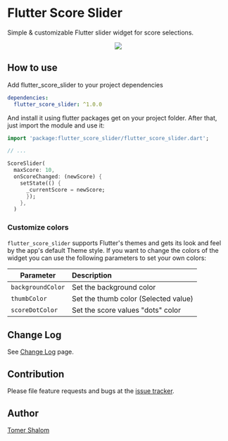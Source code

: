 # Flutter Score Slider
Simple & customizable Flutter slider widget for score selections.

<p align="center">
  <img src="https://raw.githubusercontent.com/Applitom/flutter_score_slider/master/screenshots/flutter_score_slider.png">
</p>

## How to use

Add flutter_score_slider to your project dependencies
```yaml
dependencies:
  flutter_score_slider: ^1.0.0
```

And install it using flutter packages get on your project folder. After that, just import the module and use it:

```dart
import 'package:flutter_score_slider/flutter_score_slider.dart';

// ...

ScoreSlider(
  maxScore: 10,
  onScoreChanged: (newScore) {
    setState(() {
      _currentScore = newScore;
      });
    },
  )
```

### Customize colors
`flutter_score_slider` supports Flutter's themes and gets its look and feel by the app's default Theme style.
If you want to change the colors of the widget you can use the following parameters to set your own colors:

| Parameter  | Description  |
|--------------------|:----|
| `backgroundColor` | Set the background color |
| `thumbColor` | Set the thumb color (Selected value) |
| `scoreDotColor` | Set the score values "dots" color|

## Change Log
See [Change Log](./CHANGELOG.md) page.


## Contribution
Please file feature requests and bugs at the [issue tracker](https://github.com/applitom/flutter_score_slider/issues).

## Author
[Tomer Shalom](http://applitom.com)
